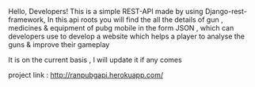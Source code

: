 Hello, Developers!
This is a simple REST-API made by using Django-rest-framework, In this api roots you will find the all the details of gun , medicines & equipment of pubg mobile in the form JSON , which can developers use to develop a website which helps a player to analyse the guns & improve their gameplay

It is on the current basis , I will update it if any comes

project link : http://ranpubgapi.herokuapp.com/

